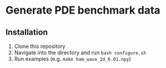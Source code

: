 # Generate PDE benchmark data

## Installation

1. Clone this repository
2. Navigate into the directory and run `bash configure.sh`
3. Run examples (e.g. `make ham_wave_2d_6.01.npy`)
